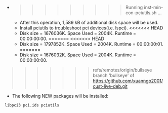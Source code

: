 * >>>>>>>>> Running inst-min-con-pciutils.sh ...
  * After this operation, 1,589 kB of additional disk space will be used.
  * Install pciutils to troubleshoot pci devices(i.e. lspci).
<<<<<<< HEAD
  * Disk size = 1676036K. Space Used = 2004K. Runtime = 00:00:00:00.
=======
<<<<<<< HEAD
  * Disk size = 1797852K. Space Used = 2004K. Runtime = 00:00:00:01.
=======
  * Disk size = 1676032K. Space Used = 2004K. Runtime = 00:00:00:00.
>>>>>>> refs/remotes/origin/bullseye
>>>>>>> branch 'bullseye' of https://github.com/xuanngo2001/cust-live-deb.git
  * The following NEW packages will be installed:
  ```bash
libpci3 pci.ids pciutils
  ```
